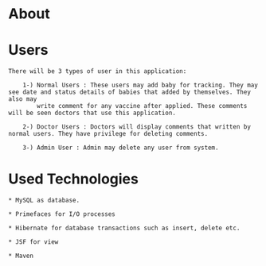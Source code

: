 # About 
    
    

# Users

    There will be 3 types of user in this application:

        1-) Normal Users : These users may add baby for tracking. They may see date and status details of babies that added by themselves. They also may
            write comment for any vaccine after applied. These comments will be seen doctors that use this application.

        2-) Doctor Users : Doctors will display comments that written by normal users. They have privilege for deleting comments.

        3-) Admin User : Admin may delete any user from system.

# Used Technologies

    * MySQL as database.
    
    * Primefaces for I/O processes

    * Hibernate for database transactions such as insert, delete etc.

    * JSF for view

    * Maven